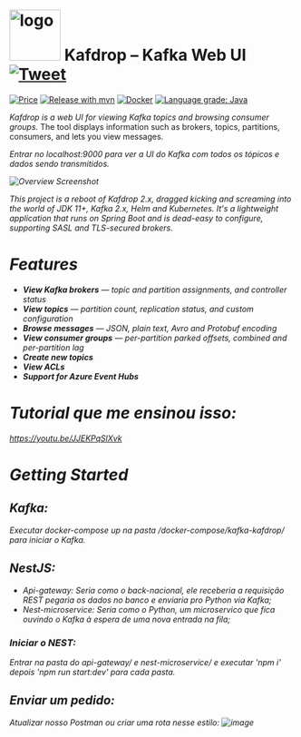 <img src="https://raw.githubusercontent.com/wiki/obsidiandynamics/kafdrop/images/kafdrop-logo.png" width="90px" alt="logo"/> Kafdrop – Kafka Web UI &nbsp; [![Tweet](https://img.shields.io/twitter/url/http/shields.io.svg?style=social)](https://twitter.com/intent/tweet?url=https%3A%2F%2Fgithub.com%2Fobsidiandynamics%2Fkafdrop&text=Get%20Kafdrop%20%E2%80%94%20a%20web-based%20UI%20for%20viewing%20%23ApacheKafka%20topics%20and%20browsing%20consumers%20)
===

[![Price](https://img.shields.io/badge/price-FREE-0098f7.svg)](https://github.com/obsidiandynamics/kafdrop/blob/master/LICENSE)
[![Release with mvn](https://github.com/obsidiandynamics/kafdrop/actions/workflows/master.yml/badge.svg)](https://github.com/obsidiandynamics/kafdrop/actions/workflows/master.yml)
[![Docker](https://img.shields.io/docker/pulls/obsidiandynamics/kafdrop.svg)](https://hub.docker.com/r/obsidiandynamics/kafdrop)
[![Language grade: Java](https://img.shields.io/lgtm/grade/java/g/obsidiandynamics/kafdrop.svg?logo=lgtm&logoWidth=18)](https://lgtm.com/projects/g/obsidiandynamics/kafdrop/context:java)


<em>Kafdrop is a web UI for viewing Kafka topics and browsing consumer groups.</em> The tool displays information such as brokers, topics, partitions, consumers, and lets you view messages. 

<em>Entrar no localhost:9000 para ver a UI do Kafka com todos os tópicos e dados sendo transmitidos.

![Overview Screenshot](docs/images/overview.png?raw=true)

This project is a reboot of Kafdrop 2.x, dragged kicking and screaming into the world of JDK 11+, Kafka 2.x, Helm and Kubernetes. It's a lightweight application that runs on Spring Boot and is dead-easy to configure, supporting SASL and TLS-secured brokers.

# Features
* **View Kafka brokers** — topic and partition assignments, and controller status
* **View topics** — partition count, replication status, and custom configuration
* **Browse messages** — JSON, plain text, Avro and Protobuf encoding
* **View consumer groups** — per-partition parked offsets, combined and per-partition lag
* **Create new topics**
* **View ACLs**
* **Support for Azure Event Hubs**
  
# Tutorial que me ensinou isso:
https://youtu.be/JJEKPqSlXvk

# Getting Started
## Kafka:
Executar docker-compose up na pasta /docker-compose/kafka-kafdrop/ para iniciar o Kafka.

## NestJS:
- Api-gateway: Seria como o back-nacional, ele receberia a requisição REST pegaria os dados no banco e enviaria pro Python via Kafka;
- Nest-microservice: Seria como o Python, um microservico que fica ouvindo o Kafka à espera de uma nova entrada na fila;

### Iniciar o NEST:
Entrar na pasta do api-gateway/ e nest-microservice/ e executar 'npm i' depois 'npm run start:dev' para cada pasta.
  
## Enviar um pedido:
Atualizar nosso Postman ou criar uma rota nesse estilo: ![image](https://user-images.githubusercontent.com/33362807/163089385-424705ce-7af6-4f09-bbb0-8ce40cb3e3f3.png)

